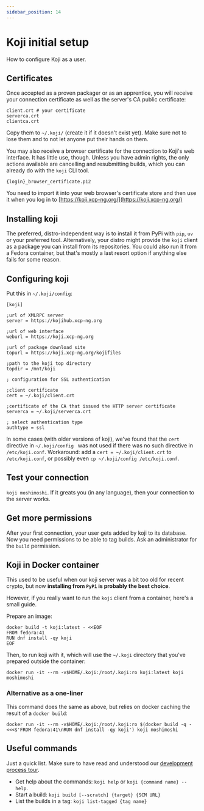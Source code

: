```yaml
---
sidebar_position: 14
---
```


# Koji initial setup

How to configure Koji as a user.

## Certificates

Once accepted as a proven packager or as an apprentice, you will receive your connection certificate as well as the server's CA public certificate:

```
client.crt # your certificate
serverca.crt
clientca.crt
```

Copy them to `~/.koji/` (create it if it doesn't exist yet).
Make sure not to lose them and to not let anyone put their hands on them.

You may also receive a browser certificate for the connection to Koji's web interface. It has little use, though. Unless you have admin rights, the only actions available are cancelling and resubmitting builds, which you can already do with the `koji` CLI tool.
```
{login}_browser_certificate.p12
```
You need to import it into your web browser's certificate store and then use it when you log in to [https://koji.xcp-ng.org/](https://koji.xcp-ng.org/)

## Installing koji
The preferred, distro-independent way is to install it from PyPi with `pip`, `uv` or your preferred tool. Alternatively, your distro might provide the `koji` client as a package you can install from its repositories. You could also run it from a Fedora container, but that's mostly a last resort option if anything else fails for some reason.

## Configuring koji
Put this in `~/.koji/config`:
```
[koji]

;url of XMLRPC server
server = https://kojihub.xcp-ng.org

;url of web interface
weburl = https://koji.xcp-ng.org

;url of package download site
topurl = https://koji.xcp-ng.org/kojifiles

;path to the koji top directory
topdir = /mnt/koji

; configuration for SSL authentication

;client certificate
cert = ~/.koji/client.crt

;certificate of the CA that issued the HTTP server certificate
serverca = ~/.koji/serverca.crt

; select authentication type
authtype = ssl
```

In some cases (with older versions of koji), we've found that the `cert` directive in `~/.koji/config ` was not used if there was no such directive in `/etc/koji.conf`. Workaround: add a `cert = ~/.koji/client.crt` to `/etc/koji.conf`, or possibly even `cp ~/.koji/config /etc/koji.conf`.

## Test your connection
`koji moshimoshi`. If it greats you (in any language), then your connection to the server works.

## Get more permissions
After your first connection, your user gets added by koji to its database. Now you need permissions to be able to tag builds. Ask an administrator for the `build` permission.

## Koji in Docker container

This used to be useful when our koji server was a bit too old for recent crypto, but now **installing from `PyPi` is probably the best choice**.

However, if you really want to run the `koji` client from a container, here's a small guide.

Prepare an image:
```
docker build -t koji:latest - <<EOF
FROM fedora:41
RUN dnf install -qy koji
EOF
```

Then, to run koji with it, which will use the `~/.koji` directory that you've prepared outside the container:
```
docker run -it --rm -v$HOME/.koji:/root/.koji:ro koji:latest koji moshimoshi
```

### Alternative as a one-liner

This command does the same as above, but relies on docker caching the result of a `docker build`:
```
docker run -it --rm -v$HOME/.koji:/root/.koji:ro $(docker build -q - <<<$'FROM fedora:41\nRUN dnf install -qy koji') koji moshimoshi
```

## Useful commands

Just a quick list. Make sure to have read and understood our [development process tour](../../../category/development-process).

* Get help about the commands: `koji help` or `koji {command name} --help`.
* Start a build: `koji build [--scratch] {target} {SCM URL}`
* List the builds in a tag: `koji list-tagged {tag name}`
